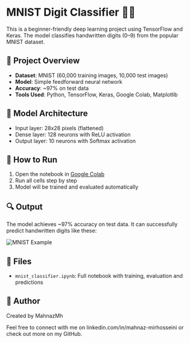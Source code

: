 # MNIST Digit Classifier 🧠🔢

This is a beginner-friendly deep learning project using TensorFlow and Keras. The model classifies handwritten digits (0–9) from the popular MNIST dataset.

## 📌 Project Overview

- **Dataset**: MNIST (60,000 training images, 10,000 test images)
- **Model**: Simple feedforward neural network
- **Accuracy**: ~97% on test data
- **Tools Used**: Python, TensorFlow, Keras, Google Colab, Matplotlib

## 🧠 Model Architecture

- Input layer: 28x28 pixels (flattened)
- Dense layer: 128 neurons with ReLU activation
- Output layer: 10 neurons with Softmax activation

## 🚀 How to Run

1. Open the notebook in [Google Colab](https://colab.research.google.com/)
2. Run all cells step by step
3. Model will be trained and evaluated automatically

## 🔍 Output

The model achieves ~97% accuracy on test data. It can successfully predict handwritten digits like these:

![MNIST Example](https://upload.wikimedia.org/wikipedia/commons/2/27/MnistExamples.png)

## 📁 Files

- `mnist_classifier.ipynb`: Full notebook with training, evaluation and predictions

## 📣 Author

Created by MahnazMh 



Feel free to connect with me on linkedin.com/in/mahnaz-mirhosseini or check out more on my GitHub.
